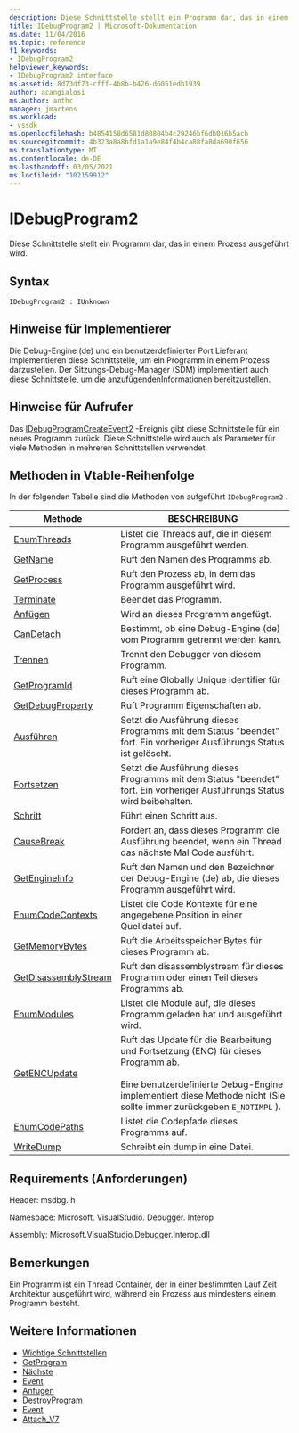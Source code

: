 ```yaml
---
description: Diese Schnittstelle stellt ein Programm dar, das in einem Prozess ausgeführt wird.
title: IDebugProgram2 | Microsoft-Dokumentation
ms.date: 11/04/2016
ms.topic: reference
f1_keywords:
- IDebugProgram2
helpviewer_keywords:
- IDebugProgram2 interface
ms.assetid: 8d73df73-cfff-4b8b-b426-d6051edb1939
author: acangialosi
ms.author: anthc
manager: jmartens
ms.workload:
- vssdk
ms.openlocfilehash: b4854150d6581d80804b4c29246bf6db016b5acb
ms.sourcegitcommit: 4b323a8a8bfd1a1a9e84f4b4ca88fa8da690f656
ms.translationtype: MT
ms.contentlocale: de-DE
ms.lasthandoff: 03/05/2021
ms.locfileid: "102159912"
---
```

# <a name="idebugprogram2"></a>IDebugProgram2
Diese Schnittstelle stellt ein Programm dar, das in einem Prozess ausgeführt wird.

## <a name="syntax"></a>Syntax

```
IDebugProgram2 : IUnknown
```

## <a name="notes-for-implementers"></a>Hinweise für Implementierer
 Die Debug-Engine (de) und ein benutzerdefinierter Port Lieferant implementieren diese Schnittstelle, um ein Programm in einem Prozess darzustellen. Der Sitzungs-Debug-Manager (SDM) implementiert auch diese Schnittstelle, um die [anzufügenden](../../../extensibility/debugger/reference/idebugprogram2-attach.md)Informationen bereitzustellen.

## <a name="notes-for-callers"></a>Hinweise für Aufrufer
 Das [IDebugProgramCreateEvent2](../../../extensibility/debugger/reference/idebugprogramcreateevent2.md) -Ereignis gibt diese Schnittstelle für ein neues Programm zurück. Diese Schnittstelle wird auch als Parameter für viele Methoden in mehreren Schnittstellen verwendet.

## <a name="methods-in-vtable-order"></a>Methoden in Vtable-Reihenfolge
 In der folgenden Tabelle sind die Methoden von aufgeführt `IDebugProgram2` .

|Methode|BESCHREIBUNG|
|------------|-----------------|
|[EnumThreads](../../../extensibility/debugger/reference/idebugprogram2-enumthreads.md)|Listet die Threads auf, die in diesem Programm ausgeführt werden.|
|[GetName](../../../extensibility/debugger/reference/idebugprogram2-getname.md)|Ruft den Namen des Programms ab.|
|[GetProcess](../../../extensibility/debugger/reference/idebugprogram2-getprocess.md)|Ruft den Prozess ab, in dem das Programm ausgeführt wird.|
|[Terminate](../../../extensibility/debugger/reference/idebugprogram2-terminate.md)|Beendet das Programm.|
|[Anfügen](../../../extensibility/debugger/reference/idebugprogram2-attach.md)|Wird an dieses Programm angefügt.|
|[CanDetach](../../../extensibility/debugger/reference/idebugprogram2-candetach.md)|Bestimmt, ob eine Debug-Engine (de) vom Programm getrennt werden kann.|
|[Trennen](../../../extensibility/debugger/reference/idebugprogram2-detach.md)|Trennt den Debugger von diesem Programm.|
|[GetProgramId](../../../extensibility/debugger/reference/idebugprogram2-getprogramid.md)|Ruft eine Globally Unique Identifier für dieses Programm ab.|
|[GetDebugProperty](../../../extensibility/debugger/reference/idebugprogram2-getdebugproperty.md)|Ruft Programm Eigenschaften ab.|
|[Ausführen](../../../extensibility/debugger/reference/idebugprogram2-execute.md)|Setzt die Ausführung dieses Programms mit dem Status "beendet" fort. Ein vorheriger Ausführungs Status ist gelöscht.|
|[Fortsetzen](../../../extensibility/debugger/reference/idebugprogram2-continue.md)|Setzt die Ausführung dieses Programms mit dem Status "beendet" fort. Ein vorheriger Ausführungs Status wird beibehalten.|
|[Schritt](../../../extensibility/debugger/reference/idebugprogram2-step.md)|Führt einen Schritt aus.|
|[CauseBreak](../../../extensibility/debugger/reference/idebugprogram2-causebreak.md)|Fordert an, dass dieses Programm die Ausführung beendet, wenn ein Thread das nächste Mal Code ausführt.|
|[GetEngineInfo](../../../extensibility/debugger/reference/idebugprogram2-getengineinfo.md)|Ruft den Namen und den Bezeichner der Debug-Engine (de) ab, die dieses Programm ausgeführt wird.|
|[EnumCodeContexts](../../../extensibility/debugger/reference/idebugprogram2-enumcodecontexts.md)|Listet die Code Kontexte für eine angegebene Position in einer Quelldatei auf.|
|[GetMemoryBytes](../../../extensibility/debugger/reference/idebugprogram2-getmemorybytes.md)|Ruft die Arbeitsspeicher Bytes für dieses Programm ab.|
|[GetDisassemblyStream](../../../extensibility/debugger/reference/idebugprogram2-getdisassemblystream.md)|Ruft den disassemblystream für dieses Programm oder einen Teil dieses Programms ab.|
|[EnumModules](../../../extensibility/debugger/reference/idebugprogram2-enummodules.md)|Listet die Module auf, die dieses Programm geladen hat und ausgeführt wird.|
|[GetENCUpdate](../../../extensibility/debugger/reference/idebugprogram2-getencupdate.md)|Ruft das Update für die Bearbeitung und Fortsetzung (ENC) für dieses Programm ab.<br /><br /> Eine benutzerdefinierte Debug-Engine implementiert diese Methode nicht (Sie sollte immer zurückgeben `E_NOTIMPL` ).|
|[EnumCodePaths](../../../extensibility/debugger/reference/idebugprogram2-enumcodepaths.md)|Listet die Codepfade dieses Programms auf.|
|[WriteDump](../../../extensibility/debugger/reference/idebugprogram2-writedump.md)|Schreibt ein dump in eine Datei.|

## <a name="requirements"></a>Requirements (Anforderungen)
 Header: msdbg. h

 Namespace: Microsoft. VisualStudio. Debugger. Interop

 Assembly: Microsoft.VisualStudio.Debugger.Interop.dll

## <a name="remarks"></a>Bemerkungen
 Ein Programm ist ein Thread Container, der in einer bestimmten Lauf Zeit Architektur ausgeführt wird, während ein Prozess aus mindestens einem Programm besteht.

## <a name="see-also"></a>Weitere Informationen
- [Wichtige Schnittstellen](../../../extensibility/debugger/reference/core-interfaces.md)
- [GetProgram](../../../extensibility/debugger/reference/idebugthread2-getprogram.md)
- [Nächste](../../../extensibility/debugger/reference/ienumdebugprograms2-next.md)
- [Event](../../../extensibility/debugger/reference/idebugportevents2-event.md)
- [Anfügen](../../../extensibility/debugger/reference/idebugengine2-attach.md)
- [DestroyProgram](../../../extensibility/debugger/reference/idebugengine2-destroyprogram.md)
- [Event](../../../extensibility/debugger/reference/idebugeventcallback2-event.md)
- [Attach_V7](../../../extensibility/debugger/reference/idebugprogramnode2-attach-v7.md)

